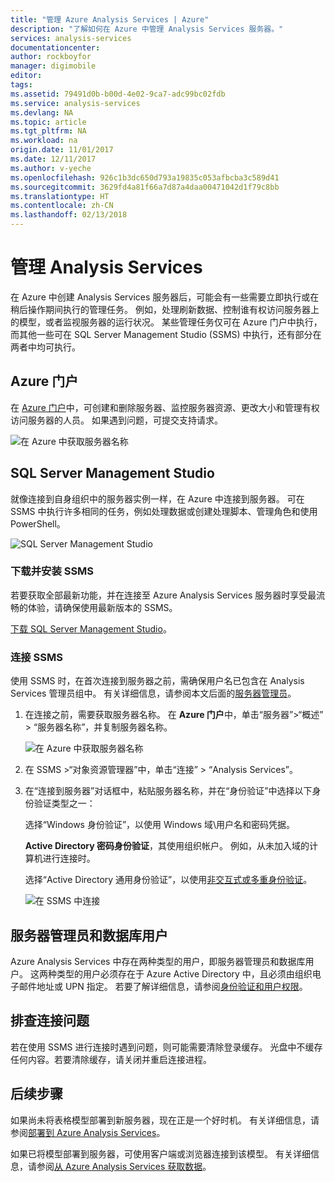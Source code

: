 ```yaml
---
title: "管理 Azure Analysis Services | Azure"
description: "了解如何在 Azure 中管理 Analysis Services 服务器。"
services: analysis-services
documentationcenter: 
author: rockboyfor
manager: digimobile
editor: 
tags: 
ms.assetid: 79491d0b-b00d-4e02-9ca7-adc99bc02fdb
ms.service: analysis-services
ms.devlang: NA
ms.topic: article
ms.tgt_pltfrm: NA
ms.workload: na
origin.date: 11/01/2017
ms.date: 12/11/2017
ms.author: v-yeche
ms.openlocfilehash: 926c1b3dc650d793a19835c053afbcba3c589d41
ms.sourcegitcommit: 3629fd4a81f66a7d87a4daa00471042d1f79c8bb
ms.translationtype: HT
ms.contentlocale: zh-CN
ms.lasthandoff: 02/13/2018
---
```

# <a name="manage-analysis-services"></a>管理 Analysis Services
在 Azure 中创建 Analysis Services 服务器后，可能会有一些需要立即执行或在稍后操作期间执行的管理任务。 例如，处理刷新数据、控制谁有权访问服务器上的模型，或者监视服务器的运行状况。 某些管理任务仅可在 Azure 门户中执行，而其他一些可在 SQL Server Management Studio (SSMS) 中执行，还有部分在两者中均可执行。

## <a name="azure-portal"></a>Azure 门户
在 [Azure 门户](http://portal.azure.cn/)中，可创建和删除服务器、监控服务器资源、更改大小和管理有权访问服务器的人员。  如果遇到问题，可提交支持请求。

![在 Azure 中获取服务器名称](./media/analysis-services-manage/aas-manage-portal.png)

## <a name="sql-server-management-studio"></a>SQL Server Management Studio
就像连接到自身组织中的服务器实例一样，在 Azure 中连接到服务器。 可在 SSMS 中执行许多相同的任务，例如处理数据或创建处理脚本、管理角色和使用 PowerShell。

![SQL Server Management Studio](./media/analysis-services-manage/aas-manage-ssms.png)

### <a name="download-and-install-ssms"></a>下载并安装 SSMS
若要获取全部最新功能，并在连接至 Azure Analysis Services 服务器时享受最流畅的体验，请确保使用最新版本的 SSMS。 

[下载 SQL Server Management Studio](https://docs.microsoft.com/sql/ssms/download-sql-server-management-studio-ssms)。

### <a name="to-connect-with-ssms"></a>连接 SSMS
 使用 SSMS 时，在首次连接到服务器之前，需确保用户名已包含在 Analysis Services 管理员组中。 有关详细信息，请参阅本文后面的[服务器管理员](#server-administrators)。

1. 在连接之前，需要获取服务器名称。 在 **Azure 门户**中，单击“服务器”>“概述” > “服务器名称”，并复制服务器名称。

    ![在 Azure 中获取服务器名称](./media/analysis-services-deploy/aas-deploy-get-server-name.png)
2. 在 SSMS >“对象资源管理器”中，单击“连接” > “Analysis Services”。
3. 在“连接到服务器”对话框中，粘贴服务器名称，并在“身份验证”中选择以下身份验证类型之一：

    选择“Windows 身份验证”，以使用 Windows 域\用户名和密码凭据。

    **Active Directory 密码身份验证**，其使用组织帐户。 例如，从未加入域的计算机进行连接时。

    选择“Active Directory 通用身份验证”，以使用[非交互式或多重身份验证](../sql-database/sql-database-ssms-mfa-authentication.md)。 

    ![在 SSMS 中连接](./media/analysis-services-manage/aas-manage-connect-ssms.png)

<a name="server-administrators"></a>
## <a name="server-administrators-and-database-users"></a>服务器管理员和数据库用户
Azure Analysis Services 中存在两种类型的用户，即服务器管理员和数据库用户。 这两种类型的用户必须存在于 Azure Active Directory 中，且必须由组织电子邮件地址或 UPN 指定。 若要了解详细信息，请参阅[身份验证和用户权限](analysis-services-manage-users.md)。

## <a name="troubleshooting-connection-problems"></a>排查连接问题
若在使用 SSMS 进行连接时遇到问题，则可能需要清除登录缓存。 光盘中不缓存任何内容。若要清除缓存，请关闭并重启连接进程。 

## <a name="next-steps"></a>后续步骤
如果尚未将表格模型部署到新服务器，现在正是一个好时机。 有关详细信息，请参阅[部署到 Azure Analysis Services](analysis-services-deploy.md)。

如果已将模型部署到服务器，可使用客户端或浏览器连接到该模型。 有关详细信息，请参阅[从 Azure Analysis Services 获取数据](analysis-services-connect.md)。

<!--Update_Description: update meta properties -->